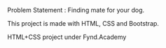 Problem Statement : Finding mate for your dog. 

This project is made with HTML, CSS and Bootstrap.

HTML+CSS project under Fynd.Academy
